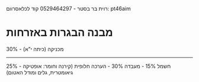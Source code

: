 רוית בר בסטר - 0529464297
קוד לכלאסרוום: pt46aim

# מבנה הבגרות באזרחות
30% - מכניקה (כיתה י"א)
***
25% - חשמל
15% - מעבדה
30% - הערכה חלופית (קירנה וחומר: אופטיקה גיאומטרית, גלים ומודל האטום)